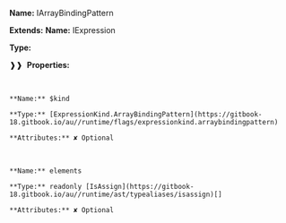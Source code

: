 **Name:** IArrayBindingPattern

**Extends:** **Name:** IExpression

**Type:**

❱❱&nbsp;&nbsp;**Properties:**

&nbsp;&nbsp;&nbsp;&nbsp;&nbsp;
```
**Name:** $kind

**Type:** [ExpressionKind.ArrayBindingPattern](https://gitbook-18.gitbook.io/au//runtime/flags/expressionkind.arraybindingpattern)

**Attributes:** ✘ Optional

```

&nbsp;&nbsp;&nbsp;&nbsp;&nbsp;
```
**Name:** elements

**Type:** readonly [IsAssign](https://gitbook-18.gitbook.io/au//runtime/ast/typealiases/isassign)[]

**Attributes:** ✘ Optional

```

